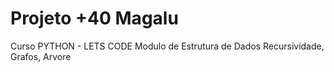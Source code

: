 # Projeto +40 Magalu 
Curso PYTHON - LETS CODE
Modulo de Estrutura de Dados
Recursividade, Grafos, Arvore
